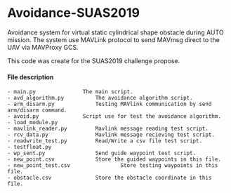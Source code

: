 # Avoidance-SUAS2019
Avoidance system for virtual static cylindrical shape obstacle during AUTO mission.
The system use MAVLink protocol to send MAVmsg direct to the UAV via MAVProxy GCS.

This code was create for the SUAS2019 challenge propose.

#### File description
```
- main.py				The main script.
- avd_algorithm.py			The avoidance algorithm script.
- arm_disarm.py				Testing MAVlink communication by send arm/disarm command. 
- avoid.py				Script use for test the avoidance algorithm.
- load_module.py
- mavlink_reader.py			Mavlink message reading test script.
- rcv_data.py				Mavlink message recieving test script.
- readwrite_test.py			Read/Write a csv file test script.
- testfloat.py        
- wp_sent.py				Send guide waypoint test script.
- new_point.csv				Store the guided waypoints in this file.
- new_point_test.csv		        Store testing waypoints in this file.
- obstacle.csv				Store the obstacle coordinate in this file.
```
